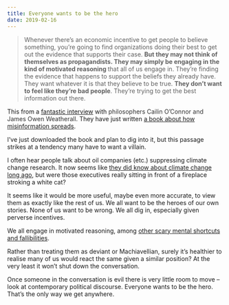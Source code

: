 ```yaml
---
title: Everyone wants to be the hero
date: 2019-02-16
---
```


<!--kg-card-begin: html--><blockquote><p>Whenever there’s an economic incentive to get people to believe something, you’re going to find organizations doing their best to get out the evidence that supports their case. <strong>But they may not think of themselves as propagandists. They may simply be engaging in the kind of motivated reasoning </strong>that all of us engage in. They’re finding the evidence that happens to support the beliefs they already have. They want whatever it is that they believe to be true. <strong>They don’t want to feel like they’re bad people</strong>. They’re trying to get the best information out there.</p>
</blockquote>
<p>This from a <a href="http://nautil.us/issue/69/patterns/why-misinformation-is-about-who-you-trust-not-what-you-think" target="_blank" rel="noopener noreferrer">fantastic interview</a> with <span style="caret-color: rgb(51, 51, 51); color: rgb(51, 51, 51); font-family" blanco osf georgia sans-serif font-size: font-style: normal font-variant-caps: font-weight: letter-spacing: orphans: auto text-align: justify text-indent: text-transform: none white-space: widows: word-spacing: rgba background-color: rgb text-decoration: display: inline float:>philosophers Cailin O’Connor and James Owen Weatherall</span>. They have just written <a href="https://www.worldcat.org/title/misinformation-age-how-false-beliefs-spread/oclc/1084360985" target="_blank" rel="noopener noreferrer">a book about how misinformation spreads</a>.</p>
<p>I&#8217;ve just downloaded the book and plan to dig into it, but this passage strikes at a tendency many have to want a villain.</p>
<p>I often hear people talk about oil companies (etc.) suppressing climate change research. It now seems like <a href="https://www.theguardian.com/environment/climate-consensus-97-per-cent/2018/sep/19/shell-and-exxons-secret-1980s-climate-change-warnings" target="_blank" rel="noopener noreferrer">they did know about climate change long ago</a>, but were those executives really sitting in front of a fireplace stroking a white cat?</p>
<p>It seems like it would be more useful, maybe even more accurate, to view them as exactly like the rest of us. We all want to be the heroes of our own stories. None of us want to be wrong. We all dig in, especially given perverse incentives.</p>
<p>We all engage in motivated reasoning, among <a href="__GHOST_URL__/time-to-update-our-democratic-models/" target="_blank" rel="noopener noreferrer">other scary mental shortcuts and fallibilities</a>.</p>
<p>Rather than treating them as deviant or Machiavellian, surely it&#8217;s healthier to realise many of us would react the same given a similar position? At the very least it won&#8217;t shut down the conversation.</p>
<p>Once someone in the conversation is evil there is very little room to move &#8211; look at contemporary political discourse. Everyone wants to be the hero. That&#8217;s the only way we get anywhere.</p>
<!--kg-card-end: html-->